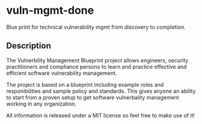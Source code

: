 # vuln-mgmt-done
Blue print for technical vulnerability mgmt from discovery to completion.

## Description
The Vulnerbility Management Blueprint project allows engineers, security practitioners and compliance persons to learn and practice effective and efficient software vulnerability management.

The project is based on a blueprint including example roles and responibilities and sample policy and standards. This gives anyone an ability to start from a proven setup to get software vulnerbality management working in any organization.

All information is released under a MIT license so feel free to make use of it!
